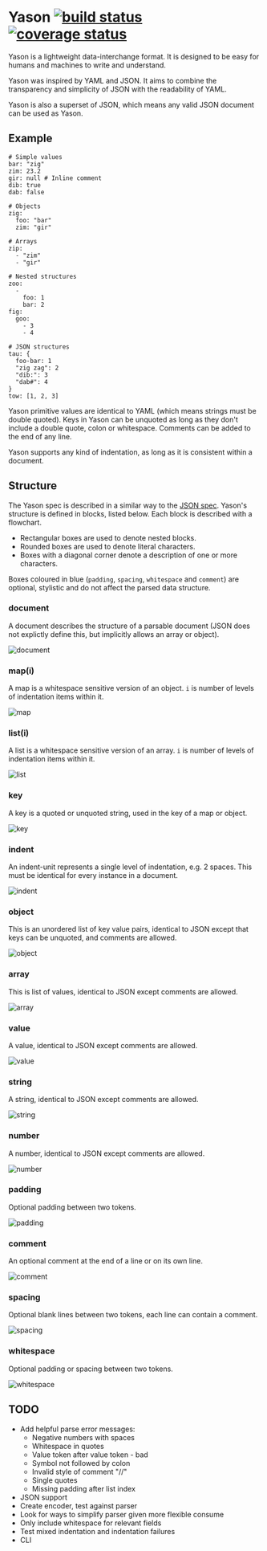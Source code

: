 # Yason [![build status][circle-badge]][circle-url] [![coverage status][coverage-badge]][coverage-url]

Yason is a lightweight data-interchange format. It is designed to be easy for humans and machines to write and understand.

Yason was inspired by YAML and JSON. It aims to combine the transparency and simplicity of JSON with the readability of YAML.

Yason is also a superset of JSON, which means any valid JSON document can be used as Yason.

## Example

```yason
# Simple values
bar: "zig"
zim: 23.2
gir: null # Inline comment
dib: true
dab: false

# Objects
zig:
  foo: "bar"
  zim: "gir"

# Arrays
zip:
  - "zim"
  - "gir"

# Nested structures
zoo:
  -
    foo: 1
    bar: 2
fig:
  goo:
    - 3
    - 4

# JSON structures
tau: {
  foo-bar: 1
  "zig zag": 2
  "dib:": 3
  "dab#": 4
}
tow: [1, 2, 3]
```

Yason primitive values are identical to YAML (which means strings must be double quoted). Keys in Yason can be unquoted as long as they don't include a double quote, colon or whitespace. Comments can be added to the end of any line.

Yason supports any kind of indentation, as long as it is consistent within a document.

## Structure

The Yason spec is described in a similar way to the [JSON spec](http://json.org/). Yason's structure is defined in blocks, listed below. Each block is described with a flowchart.

- Rectangular boxes are used to denote nested blocks.
- Rounded boxes are used to denote literal characters.
- Boxes with a diagonal corner denote a description of one or more characters.

Boxes coloured in blue (`padding`, `spacing`, `whitespace` and `comment`) are optional, stylistic and do not affect the parsed data structure.

### document

A document describes the structure of a parsable document (JSON does not explictly define this, but implicitly allows an array or object).

![document](diagrams/document.png)

### map(i)

A map is a whitespace sensitive version of an object. `i` is number of levels of indentation items within it.

![map](diagrams/map.png)

### list(i)

A list is a whitespace sensitive version of an array. `i` is number of levels of indentation items within it.

![list](diagrams/list.png)

### key

A key is a quoted or unquoted string, used in the key of a map or object.

![key](diagrams/key.png)

### indent

An indent-unit represents a single level of indentation, e.g. 2 spaces. This must be identical for every instance in a document.

![indent](diagrams/indent.png)

### object

This is an unordered list of key value pairs, identical to JSON except that keys can be unquoted, and comments are allowed.

![object](diagrams/object.png)

### array

This is list of values, identical to JSON except comments are allowed.

![array](diagrams/array.png)

### value

A value, identical to JSON except comments are allowed.

![value](diagrams/value.png)

### string

A string, identical to JSON except comments are allowed.

![string](diagrams/string.png)

### number

A number, identical to JSON except comments are allowed.

![number](diagrams/number.png)

### padding

Optional padding between two tokens.

![padding](diagrams/padding.png)

### comment

An optional comment at the end of a line or on its own line.

![comment](diagrams/comment.png)

### spacing

Optional blank lines between two tokens, each line can contain a comment.

![spacing](diagrams/spacing.png)

### whitespace

Optional padding or spacing between two tokens.

![whitespace](diagrams/whitespace.png)

## TODO

- Add helpful parse error messages:
  - Negative numbers with spaces
  - Whitespace in quotes
  - Value token after value token - bad
  - Symbol not followed by colon
  - Invalid style of comment "//"
  - Single quotes
  - Missing padding after list index
- JSON support
- Create encoder, test against parser
- Look for ways to simplify parser given more flexible consume
- Only include whitespace for relevant fields
- Test mixed indentation and indentation failures
- CLI

[circle-badge]: https://circleci.com/gh/peterjwest/yason.svg?style=shield
[circle-url]: https://circleci.com/gh/peterjwest/yason

[coverage-badge]: https://coveralls.io/repos/peterjwest/yason/badge.svg?branch=main&service=github
[coverage-url]: https://coveralls.io/github/peterjwest/yason?branch=main
